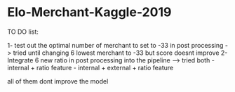 # Elo-Merchant-Kaggle-2019

TO DO list:

1- test out the optimal number of merchant to set to -33 in post processing -> tried until changing 6 lowest merchant to -33 but score doesnt improve
2- Integrate 6 new ratio in post processing into the pipeline 
--> tried both 
	- internal + ratio feature
	- internal + external + ratio feature 

all of them dont improve the model 